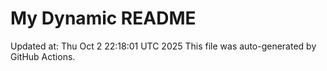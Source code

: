 # My Dynamic README
Updated at: Thu Oct  2 22:18:01 UTC 2025
This file was auto-generated by GitHub Actions.
